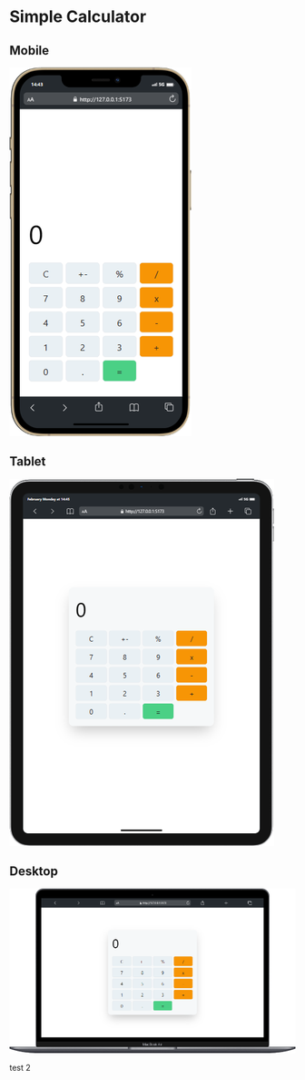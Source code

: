 # Simple Calculator

## Mobile
![Mobile View](ui/mobile.png)

## Tablet
![Tablet View](ui/tablet.png)

## Desktop
![Desktop View](ui/desktop.png)

test 2
